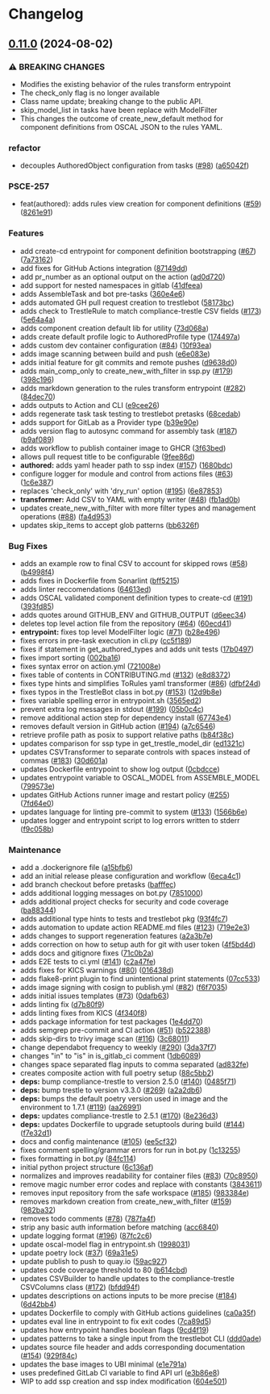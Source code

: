 # Changelog

## [0.11.0](https://github.com/jpower432/trestle-bot/compare/v0.10.1...v0.11.0) (2024-08-02)


### ⚠ BREAKING CHANGES

* Modifies the existing behavior of the rules transform entrypoint
* The check_only flag is no longer available
* Class name update; breaking change to the public API.
* skip_model_list in tasks have been replace with ModelFilter
* This changes the outcome of create_new_default method for component definitions from OSCAL JSON to the rules YAML.

### refactor

* decouples AuthoredObject configuration from tasks ([#98](https://github.com/jpower432/trestle-bot/issues/98)) ([a65042f](https://github.com/jpower432/trestle-bot/commit/a65042f654b955d6b30d2d381419bbf57ece8a9b))


### PSCE-257

* feat(authored): adds rules view creation for component definitions ([#59](https://github.com/jpower432/trestle-bot/issues/59)) ([8261e91](https://github.com/jpower432/trestle-bot/commit/8261e917ca77f42f605570f2fcb2584af3d69ea7))


### Features

* add create-cd entrypoint for component definition bootstrapping ([#67](https://github.com/jpower432/trestle-bot/issues/67)) ([7a73162](https://github.com/jpower432/trestle-bot/commit/7a7316215c84b581e831208554152dbcef0a6fe7))
* add fixes for GitHub Actions integration ([87149dd](https://github.com/jpower432/trestle-bot/commit/87149dd17bcf4450c37657ca28e0301c463c9569))
* add pr_number as an optional output on the action ([ad0d720](https://github.com/jpower432/trestle-bot/commit/ad0d720de665ab2020c62b6b1e3dd400b6dc2fd9))
* add support for nested namespaces in gitlab ([41dfeea](https://github.com/jpower432/trestle-bot/commit/41dfeeabbe4aa88efb13882a4a62ff3b0cb0fcd5))
* adds AssembleTask and bot pre-tasks ([360e4e6](https://github.com/jpower432/trestle-bot/commit/360e4e6c1abb87dd18ce8fb1f051889d7d51d7c4))
* adds automated GH pull request creation to trestlebot ([58173bc](https://github.com/jpower432/trestle-bot/commit/58173bca9b26bdc495312c9f03c633dd96f7d4d2))
* adds check to TrestleRule to match compliance-trestle CSV fields ([#173](https://github.com/jpower432/trestle-bot/issues/173)) ([5e64a4a](https://github.com/jpower432/trestle-bot/commit/5e64a4aaf3090107b4eec61a2dfdc76712b4bc01))
* adds component creation default lib for utility ([73d068a](https://github.com/jpower432/trestle-bot/commit/73d068a2438633f9b414de0773b5a4fcd02c6abe))
* adds create default profile logic to AuthoredProfile type ([174497a](https://github.com/jpower432/trestle-bot/commit/174497aacd09c9e7f961dd105fc5f4c3f0669307))
* adds custom dev container configuration ([#84](https://github.com/jpower432/trestle-bot/issues/84)) ([10f93ea](https://github.com/jpower432/trestle-bot/commit/10f93ea9e1f0dc2580513150a78c48c4a73d5859))
* adds image scanning between build and push ([e6e083e](https://github.com/jpower432/trestle-bot/commit/e6e083e413810f7b31926200639978ca146b1fd1))
* adds initial feature for git commits and remote pushes ([d9638d0](https://github.com/jpower432/trestle-bot/commit/d9638d0532751aea30f7b0385842477957544aca))
* adds main_comp_only to create_new_with_filter in ssp.py ([#179](https://github.com/jpower432/trestle-bot/issues/179)) ([398c196](https://github.com/jpower432/trestle-bot/commit/398c196cbbc73995cc275f59d2486b7d6992a32f))
* adds markdown generation to the rules transform entrypoint ([#282](https://github.com/jpower432/trestle-bot/issues/282)) ([84dec70](https://github.com/jpower432/trestle-bot/commit/84dec70d7810abf7306b708104b4c7bf682a49ad))
* adds outputs to Action and CLI ([e9cee26](https://github.com/jpower432/trestle-bot/commit/e9cee269abc084faa3a468364e76b63ceacef10d))
* adds regenerate task task testing to trestlebot pretasks ([68cedab](https://github.com/jpower432/trestle-bot/commit/68cedabc7470c4073ba50aeaa44f57a442584a5f))
* adds support for GitLab as a Provider type ([b39e90e](https://github.com/jpower432/trestle-bot/commit/b39e90efb502dd891d4172aae7abbbeaa0828e20))
* adds version flag to autosync command for assembly task ([#187](https://github.com/jpower432/trestle-bot/issues/187)) ([b9af089](https://github.com/jpower432/trestle-bot/commit/b9af089842b2fb67aa23bbd489c4a8352e2469ca))
* adds workflow to publish container image to GHCR ([3f63bed](https://github.com/jpower432/trestle-bot/commit/3f63bed1d1db08840f09f6030017c39f4d11ddd0))
* allows pull request title to be configurable ([9fee86d](https://github.com/jpower432/trestle-bot/commit/9fee86d56895dd88223ee47843cded398dbf230b))
* **authored:** adds yaml header path to ssp index ([#157](https://github.com/jpower432/trestle-bot/issues/157)) ([1680bdc](https://github.com/jpower432/trestle-bot/commit/1680bdcde3aff3d51050cc082060cad5b0ef185a))
* configure logger for module and control from actions files ([#63](https://github.com/jpower432/trestle-bot/issues/63)) ([1c6e387](https://github.com/jpower432/trestle-bot/commit/1c6e3874671fff5e2b3c9ef7295e882115b0bd27))
* replaces 'check_only' with 'dry_run' option ([#195](https://github.com/jpower432/trestle-bot/issues/195)) ([6e87853](https://github.com/jpower432/trestle-bot/commit/6e87853fbb76a41cbcbf03c21497dea1ac7b80b0))
* **transformer:** Add CSV to YAML with empty writer ([#48](https://github.com/jpower432/trestle-bot/issues/48)) ([fb1ad0b](https://github.com/jpower432/trestle-bot/commit/fb1ad0b2988c6df815e0a5642633c8b955dff083))
* updates create_new_with_filter with more filter types and management operations ([#88](https://github.com/jpower432/trestle-bot/issues/88)) ([fa4d953](https://github.com/jpower432/trestle-bot/commit/fa4d953be1f7944a30afbddbf95ccb7df62b4c6a))
* updates skip_items to accept glob patterns ([bb6326f](https://github.com/jpower432/trestle-bot/commit/bb6326f08766f85b5ae80f4cf343eab912506eb7))


### Bug Fixes

* adds an example row to final CSV to account for skipped rows ([#58](https://github.com/jpower432/trestle-bot/issues/58)) ([b4998f4](https://github.com/jpower432/trestle-bot/commit/b4998f4eb7fa3115c395191dcb91f2b9e8ea5333))
* adds fixes in Dockerfile from Sonarlint ([bff5215](https://github.com/jpower432/trestle-bot/commit/bff5215721b7f158f8e628e3b2e47a5364ca1515))
* adds linter reccomendations ([64613ed](https://github.com/jpower432/trestle-bot/commit/64613ede524841674fc608613b686d84b2d70857))
* adds OSCAL validated component definition types to create-cd ([#191](https://github.com/jpower432/trestle-bot/issues/191)) ([393fd85](https://github.com/jpower432/trestle-bot/commit/393fd8531ab1fa4d657951ecdd7ccde9c9185a74))
* adds quotes around GITHUB_ENV and GITHUB_OUTPUT ([d6eec34](https://github.com/jpower432/trestle-bot/commit/d6eec34fac04a84fbec063ea287fb7a5fd23cda2))
* deletes top level action file from the repository ([#64](https://github.com/jpower432/trestle-bot/issues/64)) ([60ecd41](https://github.com/jpower432/trestle-bot/commit/60ecd41d74f6ac4a88b456f91305801f44e29351))
* **entrypoint:** fixes top level ModelFilter logic ([#71](https://github.com/jpower432/trestle-bot/issues/71)) ([b28e496](https://github.com/jpower432/trestle-bot/commit/b28e4968044430f138d76156868044e9287660f3))
* fixes errors in pre-task execution in cli.py ([cc5f189](https://github.com/jpower432/trestle-bot/commit/cc5f189704f3514b1521b877f02ee82155b82622))
* fixes if statement in get_authored_types and adds unit tests ([17b0497](https://github.com/jpower432/trestle-bot/commit/17b049732d6dfb4d3929cc9b32f9d5e1688b20c2))
* fixes import sorting ([002ba16](https://github.com/jpower432/trestle-bot/commit/002ba16d211cdb9a46d9ca4035c7066392ab8c21))
* fixes syntax error on action.yml ([721008e](https://github.com/jpower432/trestle-bot/commit/721008efbc744060a9f21acaa6826dc6ca061e80))
* fixes table of contents in CONTRIBUTING.md ([#132](https://github.com/jpower432/trestle-bot/issues/132)) ([e8d8372](https://github.com/jpower432/trestle-bot/commit/e8d8372db6146cb31fdb06a7acf5e6d06dbaca5e))
* fixes type hints and simplifies ToRules yaml transformer ([#86](https://github.com/jpower432/trestle-bot/issues/86)) ([dfbf24d](https://github.com/jpower432/trestle-bot/commit/dfbf24ddd01e07576112491bc880f708b1c68464))
* fixes typos in the TrestleBot class in bot.py ([#153](https://github.com/jpower432/trestle-bot/issues/153)) ([12d9b8e](https://github.com/jpower432/trestle-bot/commit/12d9b8e547b8fde140a6958974760c7a6805d816))
* fixes variable spelling error in entrypoint.sh ([3565ed2](https://github.com/jpower432/trestle-bot/commit/3565ed2e43f7508ee62f4009b2025d8067170141))
* prevent extra log messages in stdout ([#199](https://github.com/jpower432/trestle-bot/issues/199)) ([05b0c4c](https://github.com/jpower432/trestle-bot/commit/05b0c4c50f9504bcbc0eee2a65029d90ad04611e))
* remove additional action step for dependency install ([67743e4](https://github.com/jpower432/trestle-bot/commit/67743e4d4d3cd9197d7179bf5b3085c571e20a9a))
* removes default version in GitHub action ([#194](https://github.com/jpower432/trestle-bot/issues/194)) ([a7c6546](https://github.com/jpower432/trestle-bot/commit/a7c6546a9ec7ba79ea6eaa562dc776722dbbe7af))
* retrieve profile path as posix to support relative paths ([b84f38c](https://github.com/jpower432/trestle-bot/commit/b84f38c955336f5c99e3ca2031f57332f6303646))
* updates comparison for ssp type in get_trestle_model_dir ([ed1321c](https://github.com/jpower432/trestle-bot/commit/ed1321ce9d0dab84ae1d9933d24e7e2d88b55ca6))
* updates CSVTransformer to separate controls with spaces instead of commas ([#183](https://github.com/jpower432/trestle-bot/issues/183)) ([30d601a](https://github.com/jpower432/trestle-bot/commit/30d601af463eadc401a7e01d8594558e1922ea2f))
* updates Dockerfile entrypoint to show log output ([0cbdcce](https://github.com/jpower432/trestle-bot/commit/0cbdcce0b28069d10ea1db19c5f21aef3a223c7b))
* updates entrypoint variable to OSCAL_MODEL from ASSEMBLE_MODEL ([799573e](https://github.com/jpower432/trestle-bot/commit/799573e900ceec69a8410bf8bd487f44bb43e685))
* updates GitHub Actions runner image and restart policy ([#255](https://github.com/jpower432/trestle-bot/issues/255)) ([7fd64e0](https://github.com/jpower432/trestle-bot/commit/7fd64e078bdc445e5a238343dae4c6d34ea1d4ea))
* updates language for linting pre-commit to system ([#133](https://github.com/jpower432/trestle-bot/issues/133)) ([1566b6e](https://github.com/jpower432/trestle-bot/commit/1566b6e3fb4ebb0ec998d55901262b275ab097ff))
* updates logger and entrypoint script to log errors written to stderr ([f9c058b](https://github.com/jpower432/trestle-bot/commit/f9c058b37b1afad1cdb70561a8106632e78ffafb))


### Maintenance

* add a .dockerignore file ([a15bfb6](https://github.com/jpower432/trestle-bot/commit/a15bfb6f83b6514c433e5f62b5b2abe7c3e984e5))
* add an initial release please configuration and workflow ([6eca4c1](https://github.com/jpower432/trestle-bot/commit/6eca4c10181ce61b42836003ac2ebdcd3e471f65))
* add branch checkout before pretasks ([bafffec](https://github.com/jpower432/trestle-bot/commit/bafffec8acf5bbdb1708e7bccc4a63eef425cb97))
* adds additional logging messages on bot.py ([7851000](https://github.com/jpower432/trestle-bot/commit/785100082af70fca42c69ad6bf4cafe47354796c))
* adds additional project checks for security and code coverage ([ba88344](https://github.com/jpower432/trestle-bot/commit/ba88344c71f74c4ac183a58022163f588a53faed))
* adds additional type hints to tests and trestlebot pkg ([93f4fc7](https://github.com/jpower432/trestle-bot/commit/93f4fc7caf3d5bf1eadc8ed3da7050ba0f177e27))
* adds automation to update action README.md files ([#123](https://github.com/jpower432/trestle-bot/issues/123)) ([719e2e3](https://github.com/jpower432/trestle-bot/commit/719e2e3365a7f778d5f868ddb3c676d67d3d1ade))
* adds changes to support regeneration features ([a2a3b7e](https://github.com/jpower432/trestle-bot/commit/a2a3b7e0bce1350105548e8a092fa36d1cef3cbd))
* adds correction on how to setup auth for git with user token ([4f5bd4d](https://github.com/jpower432/trestle-bot/commit/4f5bd4d8d2ad9cd821e56da034af8a71683964cf))
* adds docs and gitignore fixes ([71c0b2a](https://github.com/jpower432/trestle-bot/commit/71c0b2ab362ce564a3368cc5b8f65e8b04fc7f47))
* adds E2E tests to ci.yml ([#141](https://github.com/jpower432/trestle-bot/issues/141)) ([c2a47fe](https://github.com/jpower432/trestle-bot/commit/c2a47fe2bb91b45612b423324f8a64f7a1906cec))
* adds fixes for KICS warnings ([#80](https://github.com/jpower432/trestle-bot/issues/80)) ([016438d](https://github.com/jpower432/trestle-bot/commit/016438d0814b239f41c97993efb1e7630237a756))
* adds flake8-print plugin to find unintentional print statements ([07cc533](https://github.com/jpower432/trestle-bot/commit/07cc5337f0d9e11280066a909a4de54abd530d7d))
* adds image signing with cosign to publish.yml ([#82](https://github.com/jpower432/trestle-bot/issues/82)) ([f6f7035](https://github.com/jpower432/trestle-bot/commit/f6f7035303bac110c872708420f3864820d318f6))
* adds initial issues templates ([#73](https://github.com/jpower432/trestle-bot/issues/73)) ([0dafb63](https://github.com/jpower432/trestle-bot/commit/0dafb636b73e34bac7655516cb29be2508fd1fe6))
* adds linting fix ([d7b80f9](https://github.com/jpower432/trestle-bot/commit/d7b80f956046a039e05cdfe29f33ed8e8265e642))
* adds linting fixes from KICS ([4f340f8](https://github.com/jpower432/trestle-bot/commit/4f340f87f4e22e77ba6cb0cc8d32007a4d75c86e))
* adds package information for test packages ([1e4dd70](https://github.com/jpower432/trestle-bot/commit/1e4dd705d5ab7cd24510f6db754605b2bf4fac8c))
* adds semgrep pre-commit and CI action ([#51](https://github.com/jpower432/trestle-bot/issues/51)) ([b522388](https://github.com/jpower432/trestle-bot/commit/b522388a26fc86c55524003d69c0fa95abab572d))
* adds skip-dirs to trivy image scan ([#116](https://github.com/jpower432/trestle-bot/issues/116)) ([3c68011](https://github.com/jpower432/trestle-bot/commit/3c680116d1fa19046972b899e3978f63972f4d34))
* change dependabot frequency to weekly ([#290](https://github.com/jpower432/trestle-bot/issues/290)) ([3da37f7](https://github.com/jpower432/trestle-bot/commit/3da37f7b69538e157b5b48b461140d0f9bfd6d9d))
* changes "in" to "is" in is_gitlab_ci comment ([1db6089](https://github.com/jpower432/trestle-bot/commit/1db6089c5843ad51654319acd75929a9f4d05777))
* changes space separated flag inputs to comma separated ([ad832fe](https://github.com/jpower432/trestle-bot/commit/ad832fedc2417ef34f4262eb1828f7829b8263bb))
* creates composite action with full poetry setup ([88c5bb2](https://github.com/jpower432/trestle-bot/commit/88c5bb2bbddc49e2cf237965def3c058f68edbc6))
* **deps:** bump compliance-trestle to version 2.5.0 ([#140](https://github.com/jpower432/trestle-bot/issues/140)) ([0485f71](https://github.com/jpower432/trestle-bot/commit/0485f71f352404ae823aafece7569b4ece2b777d))
* **deps:** bump trestle to version v3.3.0 ([#269](https://github.com/jpower432/trestle-bot/issues/269)) ([a2a2db6](https://github.com/jpower432/trestle-bot/commit/a2a2db6bbbcac2bec23b9fe520a0958afc488616))
* **deps:** bumps the default poetry version used in image and the environment to 1.7.1 ([#119](https://github.com/jpower432/trestle-bot/issues/119)) ([aa26991](https://github.com/jpower432/trestle-bot/commit/aa2699199ade9f9197e92ddb97064b5b1ddda479))
* **deps:** updates compliance-trestle to 2.5.1 ([#170](https://github.com/jpower432/trestle-bot/issues/170)) ([8e236d3](https://github.com/jpower432/trestle-bot/commit/8e236d363b76024f527715536958746c22978b08))
* **deps:** updates Dockerfile to upgrade setuptools during build ([#144](https://github.com/jpower432/trestle-bot/issues/144)) ([f7e32d1](https://github.com/jpower432/trestle-bot/commit/f7e32d1451b4b962a22fb769523a056d051f0326))
* docs and config maintenance ([#105](https://github.com/jpower432/trestle-bot/issues/105)) ([ee5cf32](https://github.com/jpower432/trestle-bot/commit/ee5cf328f7af91222c423921c4d81fc8d33c9794))
* fixes comment spelling/grammar errors for run in bot.py ([1c13255](https://github.com/jpower432/trestle-bot/commit/1c13255264f87f8e3676c7bdea7467421103dfb6))
* fixes formatting in bot.py ([84fc114](https://github.com/jpower432/trestle-bot/commit/84fc11479abe29fa10d9929cf60e971a7482b9ac))
* initial python project structure ([6c136af](https://github.com/jpower432/trestle-bot/commit/6c136afe75893f9b79c8b1adb39f59c2d14ebc93))
* normalizes and improves readability for container files ([#83](https://github.com/jpower432/trestle-bot/issues/83)) ([70c8950](https://github.com/jpower432/trestle-bot/commit/70c89507393f64efe4349e5cea8bec9793547384))
* remove magic number error codes and replace with constants ([3843611](https://github.com/jpower432/trestle-bot/commit/38436118993037e97317210772413e39adf94c15))
* removes input repository from the safe workspace ([#185](https://github.com/jpower432/trestle-bot/issues/185)) ([983384e](https://github.com/jpower432/trestle-bot/commit/983384ede2f086d3d2c113e8ab88966bda2b0584))
* removes markdown creation from create_new_with_filter ([#159](https://github.com/jpower432/trestle-bot/issues/159)) ([982ba32](https://github.com/jpower432/trestle-bot/commit/982ba32d0e7a7b6480d7e3659373391c7b2bf58c))
* removes todo comments ([#78](https://github.com/jpower432/trestle-bot/issues/78)) ([787fa4f](https://github.com/jpower432/trestle-bot/commit/787fa4f7b1282ff66564f918272958d0fa465304))
* strip any basic auth information before matching ([acc6840](https://github.com/jpower432/trestle-bot/commit/acc6840286bbbc295362cee01f8e62868890e4c1))
* update logging format ([#196](https://github.com/jpower432/trestle-bot/issues/196)) ([87fc2c6](https://github.com/jpower432/trestle-bot/commit/87fc2c693f3282f4a40fa962bc84d87639a5fa26))
* update oscal-model flag in entrypoint.sh ([1998031](https://github.com/jpower432/trestle-bot/commit/1998031bef28b7d65b732caf22744916cef674bf))
* update poetry lock ([#37](https://github.com/jpower432/trestle-bot/issues/37)) ([69a31e5](https://github.com/jpower432/trestle-bot/commit/69a31e5b7555f15078b56ee4e338983feaef6163))
* update publish to push to quay.io ([59ac927](https://github.com/jpower432/trestle-bot/commit/59ac92753f99a13add334bfae18e0df924e9bd04))
* updates code coverage threshold to 80 ([b614cbd](https://github.com/jpower432/trestle-bot/commit/b614cbd6fb1e300f8dd7401a195a742960a10327))
* updates CSVBuilder to handle updates to the compliance-trestle CSVColumns class ([#172](https://github.com/jpower432/trestle-bot/issues/172)) ([bfdd94f](https://github.com/jpower432/trestle-bot/commit/bfdd94f1d6391664b4e7efb3c22f6164e4603089))
* updates descriptions on actions inputs to be more precise ([#184](https://github.com/jpower432/trestle-bot/issues/184)) ([6d42bb4](https://github.com/jpower432/trestle-bot/commit/6d42bb4b93f112e3260e21168cfc4ec140c03b7c))
* updates Dockerfile to comply with GitHub actions guidelines ([ca0a35f](https://github.com/jpower432/trestle-bot/commit/ca0a35fcefba851bd60c98274a8588902620af79))
* updates eval line in entrypoint to fix exit codes ([7ca89d5](https://github.com/jpower432/trestle-bot/commit/7ca89d5c8059e0b0cabe62582ff88f634a041ce3))
* updates how entrypoint handles boolean flags ([9cd4f19](https://github.com/jpower432/trestle-bot/commit/9cd4f194d5a977d0c47ead2b0463dc0b4b9a91e2))
* updates patterns to take a single input from the trestlebot CLI ([ddd0ade](https://github.com/jpower432/trestle-bot/commit/ddd0adec256cef23fe6ba0e0790a092f01072218))
* updates source file header and adds corresponding documentation ([#154](https://github.com/jpower432/trestle-bot/issues/154)) ([929f84c](https://github.com/jpower432/trestle-bot/commit/929f84ca6fa6d282ff6e76198d6d843498d6e75d))
* updates the base images to UBI minimal ([e1e791a](https://github.com/jpower432/trestle-bot/commit/e1e791aaa06738ebcd37d79dec2b7f02654f7557))
* uses predefined GitLab CI variable to find API url ([e3b86e8](https://github.com/jpower432/trestle-bot/commit/e3b86e8ba9000e9aa09bf278319a571e8befcdb2))
* WIP to add ssp creation and ssp index modification ([604e501](https://github.com/jpower432/trestle-bot/commit/604e501b51130eacee03ed838ffa1a5075771569))
